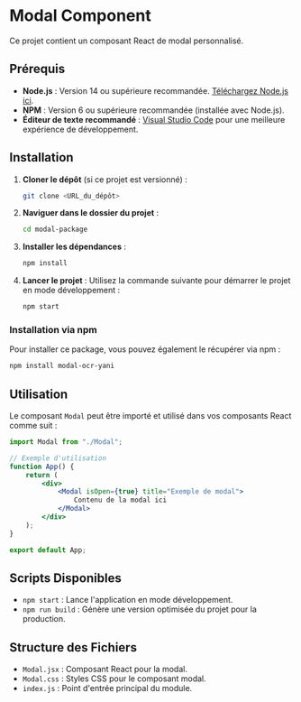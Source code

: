 # Modal Component

Ce projet contient un composant React de modal personnalisé.

## Prérequis

- **Node.js** : Version 14 ou supérieure recommandée.
  [Téléchargez Node.js ici](https://nodejs.org/).
- **NPM** : Version 6 ou supérieure recommandée (installée avec Node.js).
- **Éditeur de texte recommandé** :
  [Visual Studio Code](https://code.visualstudio.com/) pour une meilleure
  expérience de développement.

## Installation

1. **Cloner le dépôt** (si ce projet est versionné) :
   ```bash
   git clone <URL_du_dépôt>
   ```

2. **Naviguer dans le dossier du projet** :
   ```bash
   cd modal-package
   ```

3. **Installer les dépendances** :
   ```bash
   npm install
   ```

4. **Lancer le projet** : Utilisez la commande suivante pour démarrer le projet
   en mode développement :
   ```bash
   npm start
   ```

### Installation via npm

Pour installer ce package, vous pouvez également le récupérer via npm :

```bash
npm install modal-ocr-yani
```

## Utilisation

Le composant `Modal` peut être importé et utilisé dans vos composants React
comme suit :

```jsx
import Modal from "./Modal";

// Exemple d'utilisation
function App() {
    return (
        <div>
            <Modal isOpen={true} title="Exemple de modal">
                Contenu de la modal ici
            </Modal>
        </div>
    );
}

export default App;
```

## Scripts Disponibles

- `npm start` : Lance l'application en mode développement.
- `npm run build` : Génère une version optimisée du projet pour la production.

## Structure des Fichiers

- `Modal.jsx` : Composant React pour la modal.
- `Modal.css` : Styles CSS pour le composant modal.
- `index.js` : Point d'entrée principal du module.
